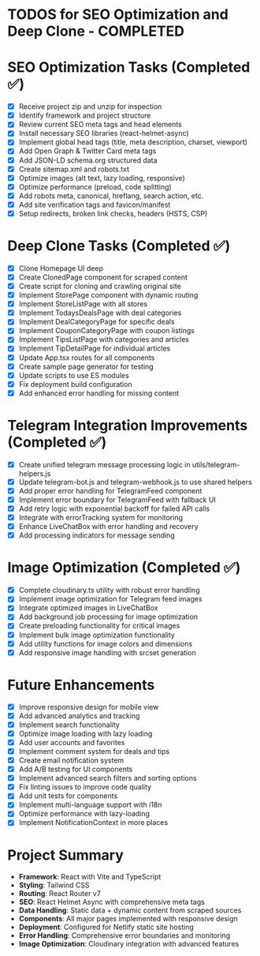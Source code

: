 # TODOS for SEO Optimization and Deep Clone - COMPLETED

# SEO Optimization Tasks (Completed ✅)
- [x] Receive project zip and unzip for inspection
- [x] Identify framework and project structure
- [x] Review current SEO meta tags and head elements
- [x] Install necessary SEO libraries (react-helmet-async)
- [x] Implement global head tags (title, meta description, charset, viewport)
- [x] Add Open Graph & Twitter Card meta tags
- [x] Add JSON-LD schema.org structured data
- [x] Create sitemap.xml and robots.txt
- [x] Optimize images (alt text, lazy loading, responsive)
- [x] Optimize performance (preload, code splitting)
- [x] Add robots meta, canonical, hreflang, search action, etc.
- [x] Add site verification tags and favicon/manifest
- [x] Setup redirects, broken link checks, headers (HSTS, CSP)

# Deep Clone Tasks (Completed ✅)
- [x] Clone Homepage UI deep
- [x] Create ClonedPage component for scraped content
- [x] Create script for cloning and crawling original site
- [x] Implement StorePage component with dynamic routing
- [x] Implement StoreListPage with all stores
- [x] Implement TodaysDealsPage with deal categories
- [x] Implement DealCategoryPage for specific deals
- [x] Implement CouponCategoryPage with coupon listings
- [x] Implement TipsListPage with categories and articles
- [x] Implement TipDetailPage for individual articles
- [x] Update App.tsx routes for all components
- [x] Create sample page generator for testing
- [x] Update scripts to use ES modules
- [x] Fix deployment build configuration
- [x] Add enhanced error handling for missing content

# Telegram Integration Improvements (Completed ✅)
- [x] Create unified telegram message processing logic in utils/telegram-helpers.js
- [x] Update telegram-bot.js and telegram-webhook.js to use shared helpers
- [x] Add proper error handling for TelegramFeed component
- [x] Implement error boundary for TelegramFeed with fallback UI
- [x] Add retry logic with exponential backoff for failed API calls
- [x] Integrate with errorTracking system for monitoring
- [x] Enhance LiveChatBox with error handling and recovery
- [x] Add processing indicators for message sending

# Image Optimization (Completed ✅)
- [x] Complete cloudinary.ts utility with robust error handling
- [x] Implement image optimization for Telegram feed images
- [x] Integrate optimized images in LiveChatBox
- [x] Add background job processing for image optimization
- [x] Create preloading functionality for critical images
- [x] Implement bulk image optimization functionality
- [x] Add utility functions for image colors and dimensions
- [x] Add responsive image handling with srcset generation

# Future Enhancements
- [x] Improve responsive design for mobile view
- [x] Add advanced analytics and tracking
- [x] Implement search functionality
- [x] Optimize image loading with lazy loading
- [x] Add user accounts and favorites
- [x] Implement comment system for deals and tips
- [x] Create email notification system
- [x] Add A/B testing for UI components
- [x] Implement advanced search filters and sorting options
- [x] Fix linting issues to improve code quality
- [x] Add unit tests for components
- [x] Implement multi-language support with i18n
- [x] Optimize performance with lazy-loading
- [x] Implement NotificationContext in more places

# Project Summary
- **Framework**: React with Vite and TypeScript
- **Styling**: Tailwind CSS
- **Routing**: React Router v7
- **SEO**: React Helmet Async with comprehensive meta tags
- **Data Handling**: Static data + dynamic content from scraped sources
- **Components**: All major pages implemented with responsive design
- **Deployment**: Configured for Netlify static site hosting
- **Error Handling**: Comprehensive error boundaries and monitoring
- **Image Optimization**: Cloudinary integration with advanced features
